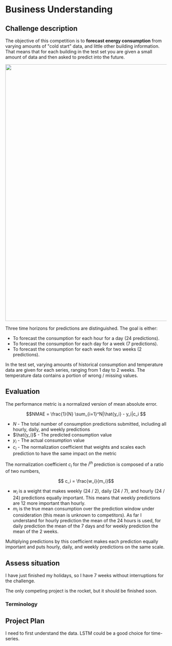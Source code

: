 # Business Understanding
<!--- --->
## Challenge description
<!--- Look at the challenge description, understand the goal of the challenge
and write it here with your own words. Use images if they improve the explanation--->

The objective of this competition is to **forecast energy consumption** from varying amounts of "cold start" data, and little other building information. That means that for each building in the test set you are given a small amount of data and then asked to predict into the future.

<img src="media/mlscheme.png" width="800"/>

Three time horizons for predictions are distinguished. The goal is either:

* To forecast the consumption for each hour for a day (24 predictions).
* To forecast the consumption for each day for a week (7 predictions).
* To forecast the consumption for each week for two weeks (2 predictions).

In the test set, varying amounts of historical consumption and temperature data are given for each series, ranging from 1 day to 2 weeks. The temperature data contains a portion of wrong / missing values.

## Evaluation
<!--- Understand the metric used on the challenge, write it here and study
the characteristics of the metric --->

The performance metric is a normalized version of mean absolute error.

$$NMAE = \frac{1}{N} \sum_{i=1}^N|\hat{y_i} - y_i|c_i $$

* $N$ - The total number of consumption predictions submitted, including all hourly, daily, and weekly predictions
* $\hat{y_i}$ - The predicted consumption value
* $y_i$ - The actual consumption value
* $c_i$ - The normalization coefficient that weights and scales each prediction to have the same impact on the metric

The normalization coefficient $c_i$ for the $i^{th}$ prediction is composed of a ratio of two numbers,

$$ c_i = \frac{w_i}{m_i}$$

* $w_i$ is a weight that makes weekly (24 / 2), daily (24 / 7), and hourly (24 / 24) predictions equally important. This means that weekly predictions are 12 more important than hourly.
* $m_i$ is the true mean consumption over the prediction window under consideration (this mean is unknown to competitors). As far I understand for hourly prediction the mean of the 24 hours is used, for daily prediction the mean of the 7 days and for weekly prediction the mean of the 2 weeks.

Multiplying predictions by this coefficient makes each prediction equally important and puts hourly, daily, and weekly predictions on the same scale.

## Assess situation
<!---This task involves more detailed fact-finding about all of the resources,
constraints, assumptions, and other factors that should be considered in determining
the data analysis goal and project plan

* timeline. Is there any week where I could not work on the challenge?
* resources. Is there any other project competing for resources?
* other projects. May I have other more interesting projects in the horizon?
 --->

I have just finished my holidays, so I have 7 weeks without interruptions for the challenge.

The only competing project is the rocket, but it should be finished soon.

### Terminology
<!--- Sometimes the field of the challenge has specific terms, if that is the
case write them here, otherwise delete this section.--->


## Project Plan
<!--- Write initial ideas for the project. This is just initial thoughts,
during the challenge I will have a better understanding of the project and
with better information I could decide other actions not considered here.--->

I need to first understand the data. LSTM could be a good choice for time-series.